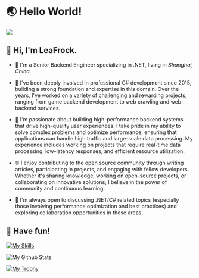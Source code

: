 #  🌏 Hello World!

![](https://komarev.com/ghpvc/?username=LeaFrock)

## 👋 Hi, I'm LeaFrock. 

* 🏫 I'm a Senior Backend Engineer specializing in .NET, living in *Shanghai, China*.

* 💪 I've been deeply involved in professional C# development since 2015, building a strong foundation and expertise in this domain. Over the years, I've worked on a variety of challenging and rewarding projects, ranging from game backend development to web crawling and web backend services.

* 🎯 I'm passionate about building high-performance backend systems that drive high-quality user experiences. I take pride in my ability to solve complex problems and optimize performance, ensuring that applications can handle high traffic and large-scale data processing. My experience includes working on projects that require real-time data processing, low-latency responses, and efficient resource utilization.

* 🌐 I enjoy contributing to the open source community through writing articles, participating in projects, and engaging with fellow developers. Whether it's sharing knowledge, working on open-source projects, or collaborating on innovative solutions, I believe in the power of community and continuous learning.

* 💬 I'm always open to discussing .NET/C# related topics (especially those involving performance optimization and best practices) and exploring collaboration opportunities in these areas.

## 🤪 Have fun!

[![My Skills](https://skillicons.dev/icons?i=dotnet,cs,visualstudio,git,mysql,mongodb,redis,rabbitmq&theme=light)](https://skillicons.dev)

![My Github Stats](https://github-readme-stats.vercel.app/api?username=LeaFrock&show_icons=true&theme=discord&count_private=true&include_all_commits=true)

[![My Trophy](https://github-profile-trophy.vercel.app/?username=LeaFrock&theme=discord)](https://github.com/ryo-ma/github-profile-trophy)
